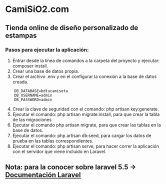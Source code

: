 # CamiSiO2.com
## Tienda online de diseño personalizado de estampas
### Pasos para ejecutar la aplicación:

1. Entrar desde la línea de comandos a la carpeta del proyecto y ejecutar: composer install.
2. Crear una base de datos propia.
3. Crear el archivo .env y en el configurar la conexión a la base de datos creada.
```[javascript]
    DB_DATABASE=bdtucamiseta
    DB_USERNAME=admin 
    DB_PASSWORD=admin
```
4. Crear la clave de seguridad con el comando: php artisan key:generate.
5. Ejecutar el comando: php artisan migrate:install, para que crear la tabla de las migraciones
6. Ejecutar el comando php artisan migrate, para que crear las tablas en la base de datos.
7. Ejecutar el comando: php artisan db:seed, para cargar los datos de prueba en las tablas correspondientes.
8. Ejecutar el comando: php artisan serve, para hacer correr la aplicación con el servidor que viene incluido en Laravel.

## Nota: para la conocer sobre laravel 5.5 -> [Documentación Laravel](https://laravel.com/docs/5.5 "Documentación Laravel 5.5") 

